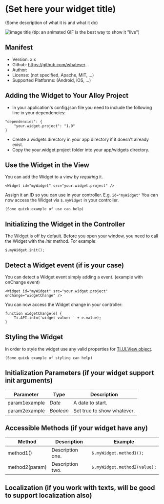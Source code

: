 # (Set here your widget title)

(Some description of what it is and what it do)

![image title](http://link.to.your.image) (tip: an animated GIF is the best way to show it "live")


## Manifest
* Version: x.x
* Github: https://github.com/whatever...
* Author: 
* License: (not specified, Apache, MIT, ...)
* Supported Platforms: (Android, iOS, ...)


## Adding the Widget to Your Alloy Project

* In your application's config.json file you need to include the following line in your dependencies:

```
"dependencies": {
    "your.widget.project": "1.0"
}
```

*  Create a widgets directory in your app directory if it doesn't already exist.
*  Copy the your.widget.project folder into your app/widgets directory.


## Use the Widget in the View

You can add the Widget to a view by *requiring* it.

    <Widget id="myWidget" src="your.widget.project" />

Assign it an ID so you can use in your controller. E.g. `id="myWidget"` You can now access the Widget via `$.myWidget` in your controller.

```
(Some quick example of use can help)
```


## Initializing the Widget in the Controller

The Widget is off by default. Before you open your window, you need to call the Widget with the *init* method. For example:

```
$.myWidget.init();
```


## Detect a Widget event (if is your case)

You can detect a Widget event simply adding a event. (example with onChange event)

    <Widget id="myWidget" src="your.widget.project" onChange="widgetChange" />

You can now access the Widget change in your controller:

```
function widgetChange(e) {
    Ti.API.info('widget value: ' + e.value);
}
```


## Styling the Widget

In order to style the widget use any valid properties for [Ti.UI.View object](http://docs.appcelerator.com/titanium/latest/#!/api/Titanium.UI.View).

```
(Some quick example of styling can help)
```


## Initialization Parameters (if your widget support init arguments)

| Parameter | Type | Description |
| --------- | ---- | ----------- |
| param1example | *Date* | A date to start. |
| param2example | *Boolean* | Set true to show whatever. |


## Accessible Methods (if your widget have any)

| Method | Description | Example |
| ---------- | ---- | ----------- |
| method1() | Description one. | `$.myWidget.method1();` |
| method2(param) | Description two. | `$.myWidget.method2(value);` |


## Localization (if you work with texts, will be good to support localization also)
